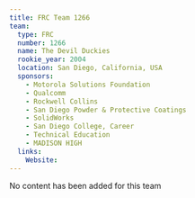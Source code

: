 ```yaml
---
title: FRC Team 1266
team:
  type: FRC
  number: 1266
  name: The Devil Duckies
  rookie_year: 2004
  location: San Diego, California, USA
  sponsors:
    - Motorola Solutions Foundation
    - Qualcomm
    - Rockwell Collins
    - San Diego Powder & Protective Coatings
    - SolidWorks
    - San Diego College, Career
    - Technical Education
    - MADISON HIGH
  links:
    Website: 
---
```

No content has been added for this team